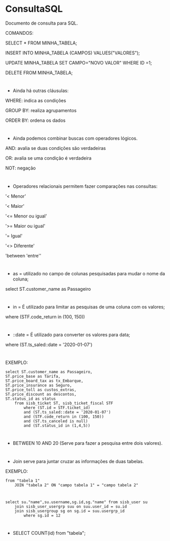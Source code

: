 # ConsultaSQL
Documento de consulta para SQL.

COMANDOS:

SELECT * FROM MINHA_TABELA;

INSERT INTO MINHA_TABELA (CAMPOS) VALUES("VALORES");

UPDATE MINHA_TABELA SET CAMPO="NOVO VALOR" WHERE ID =1;

DELETE FROM MINHA_TABELA;
	
#
- Ainda há outras cláusulas:

WHERE: indica as condições

GROUP BY: realiza agrupamentos

ORDER BY: ordena os dados

#
- Ainda podemos combinar buscas com operadores lógicos.

AND: avalia se duas condições são verdadeiras

OR: avalia se uma condição é verdadeira

NOT: negação

#
- Operadores relacionais permitem fazer comparações nas consultas:

'< Menor'
 
'< Maior'
 
'<= Menor ou igual'
 
'>= Maior ou igual'
 
'= Igual'
 
'<> Diferente'
 
 'between 'entre''
 
#
- as = utilizado no campo de colunas pesquisadas para mudar o nome da coluna;

select ST.customer_name as Passageiro

#
- in = É utilizado para limitar as pesquisas de uma coluna com os valores;

where (STF.code_return in (100, 150))

#
- ::date = É utilizado para converter os valores para data;

where (ST.ts_saled::date = '2020-01-07')

#
EXEMPLO:

	select ST.customer_name as Passageiro, 
	ST.price_base as Tarifa,
	ST.price_board_tax as tx_Embarque,
	ST.price_insurance as Seguro,
	ST.price_toll as custos_extras,
	ST.price_discount as descontos,
	ST.status_id as status
		from sisb_ticket ST, sisb_ticket_fiscal STF
			where (ST.id = STF.ticket_id) 
			and (ST.ts_saled::date = '2020-01-07')
			and (STF.code_return in (100, 150))
			and (ST.ts_canceled is null)
			and (ST.status_id in (1,4,5))

#
- BETWEEN 10 AND 20 (Serve para fazer a pesquisa entre dois valores).

#
- Join serve para juntar cruzar as informações de duas tabelas.

EXEMPLO:

	from "tabela 1"
		JOIN "tabela 2" ON "campo tabela 1" = "campo tabela 2"

#
	select su."name",su.username,sg.id,sg."name" from sisb_user su 
		join sisb_user_usergrp suu on suu.user_id = su.id
		join sisb_usergroup sg on sg.id = suu.usergrp_id 
			where sg.id = 12
        
#       
- SELECT COUNT(id) from "tabela";
